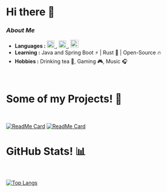# Hi there 👋

<!--
**ichi0915/ichi0915** is a ✨ _special_ ✨ repository because its `README.md` (this file) appears on your GitHub profile.

Here are some ideas to get you started:

- 🔭 I’m currently working on ...
- 🌱 I’m currently learning ...
- 👯 I’m looking to collaborate on ...
- 🤔 I’m looking for help with ...
- 💬 Ask me about ...
- 📫 How to reach me: ...
- 😄 Pronouns: ...
- ⚡ Fun fact: ...
<hr>
-->

### <i>About Me</i>

-  **Languages :** <a href="https://www.cprogramming.com/" target="_blank"> <img src="https://img.icons8.com/color/452/c-programming.png" alt="express" width="20" height="20"/> </a>, <a href="https://www.php.net/" target="_blank"> <img src="https://www.kindpng.com/picc/m/11-118738_php-logo-png-circle-transparent-png.png" alt="express" width="20" height="20"/> </a>, <a href="https://www.javascript.com/" target="_blank"> <img src="https://img.icons8.com/color/48/000000/javascript.png" width="22" height="22"/> </a>
-  **Learning :** Java and Spring Boot :zap: | Rust 🦀 | Open-Source :fire:
-  **Hobbies :** Drinking tea 🍵, Gaming 🎮, Music :headphones:


<Br>
<h1>Some of my Projects! 🎨</h1>
<Br>

[![ReadMe Card](https://github-readme-stats.vercel.app/api/pin/?username=ichi0915&repo=Raspberry-ArduinoRust)](https://github.com/ichi0915/Raspberry-ArduinoRust)
[![ReadMe Card](https://github-readme-stats.vercel.app/api/pin/?username=ichi0915&repo=RustyWallpaperChanger)](https://github.com/ichi0915/RustyWallpaperChanger)

<h1>GitHub Stats! 📊</h1>
<Br>
  
<!-- [![Ichi github stats](https://github-readme-stats.vercel.app/api?username=ichi0915&show_icons=true&theme=dracula)](https://github.com/ichi0915/github-readme-stats)  -->
[![Top Langs](https://github-readme-stats.vercel.app/api/top-langs/?username=ichi0915&layout=compact&theme=dracula)](https://github.com/ichi0915)

 
